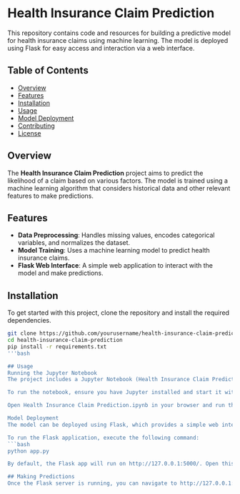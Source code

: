 # Health Insurance Claim Prediction

This repository contains code and resources for building a predictive model for health insurance claims using machine learning. The model is deployed using Flask for easy access and interaction via a web interface.

## Table of Contents
- [Overview](#overview)
- [Features](#features)
- [Installation](#installation)
- [Usage](#usage)
- [Model Deployment](#model-deployment)
- [Contributing](#contributing)
- [License](#license)

## Overview
The **Health Insurance Claim Prediction** project aims to predict the likelihood of a claim based on various factors. The model is trained using a machine learning algorithm that considers historical data and other relevant features to make predictions.

## Features
- **Data Preprocessing**: Handles missing values, encodes categorical variables, and normalizes the dataset.
- **Model Training**: Uses a machine learning model to predict health insurance claims.
- **Flask Web Interface**: A simple web application to interact with the model and make predictions.

## Installation

To get started with this project, clone the repository and install the required dependencies.

```bash
git clone https://github.com/yourusername/health-insurance-claim-prediction.git
cd health-insurance-claim-prediction
pip install -r requirements.txt
'''bash

## Usage
Running the Jupyter Notebook
The project includes a Jupyter Notebook (Health Insurance Claim Prediction.ipynb) that contains the data preprocessing, model training, and evaluation steps.

To run the notebook, ensure you have Jupyter installed and start it with:

Open Health Insurance Claim Prediction.ipynb in your browser and run the cells step by step.

Model Deployment
The model can be deployed using Flask, which provides a simple web interface for making predictions.

To run the Flask application, execute the following command:
```bash
python app.py

By default, the Flask app will run on http://127.0.0.1:5000/. Open this URL in your web browser to access the prediction interface.

## Making Predictions
Once the Flask server is running, you can navigate to http://127.0.0.1:5000/ in your web browser to use the web interface. Enter the required input parameters and click "Predict" to see the model's output.


